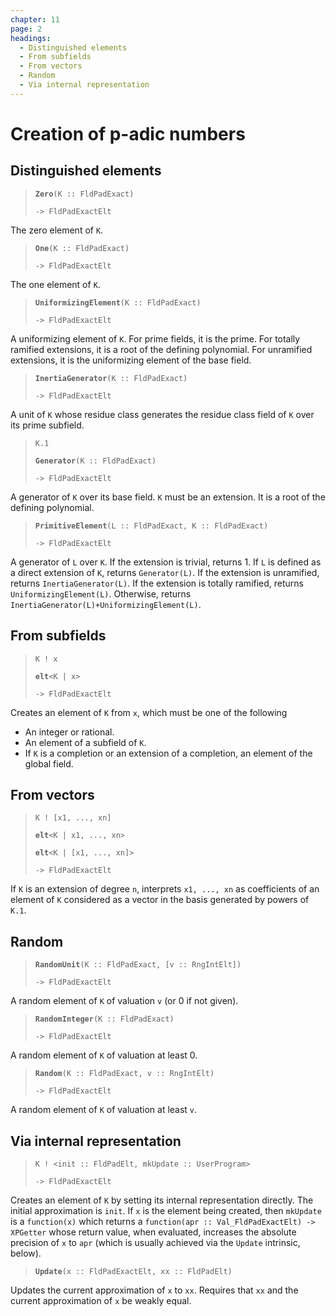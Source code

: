 ```yaml
---
chapter: 11
page: 2
headings:
  - Distinguished elements
  - From subfields
  - From vectors
  - Random
  - Via internal representation
---
```


# Creation of p-adic numbers

## Distinguished elements

> **`Zero`**`(K :: FldPadExact)`
>
> `-> FldPadExactElt`

The zero element of `K`.

> **`One`**`(K :: FldPadExact)`
>
> `-> FldPadExactElt`

The one element of `K`.

> **`UniformizingElement`**`(K :: FldPadExact)`
>
> `-> FldPadExactElt`

A uniformizing element of `K`. For prime fields, it is the prime. For totally ramified extensions, it is a root of the defining polynomial. For unramified extensions, it is the uniformizing element of the base field.

> **`InertiaGenerator`**`(K :: FldPadExact)`
>
> `-> FldPadExactElt`

A unit of `K` whose residue class generates the residue class field of `K` over its prime subfield.

> `K.1`
>
> **`Generator`**`(K :: FldPadExact)`
>
> `-> FldPadExactElt`

A generator of `K` over its base field. `K` must be an extension. It is a root of the defining polynomial.

> **`PrimitiveElement`**`(L :: FldPadExact, K :: FldPadExact)`
>
> `-> FldPadExactElt`

A generator of `L` over `K`. If the extension is trivial, returns 1. If `L` is defined as a direct extension of `K`, returns `Generator(L)`. If the extension is unramified, returns `InertiaGenerator(L)`. If the extension is totally ramified, returns `UniformizingElement(L)`. Otherwise, returns `InertiaGenerator(L)+UniformizingElement(L)`.

## From subfields

> `K ! x`
>
> **`elt`**`<K | x>`
>
> `-> FldPadExactElt`

Creates an element of `K` from `x`, which must be one of the following

  * An integer or rational.
  * An element of a subfield of `K`.
  * If `K` is a completion or an extension of a completion, an element of the global field.

## From vectors

> `K ! [x1, ..., xn]`
>
> **`elt`**`<K | x1, ..., xn>`
>
> **`elt`**`<K | [x1, ..., xn]>`
>
> `-> FldPadExactElt`

If `K` is an extension of degree `n`, interprets `x1, ..., xn` as coefficients of an element of `K` considered as a vector in the basis generated by powers of `K.1`.

## Random

> **`RandomUnit`**`(K :: FldPadExact, [v :: RngIntElt])`
>
> `-> FldPadExactElt`

A random element of `K` of valuation `v` (or 0 if not given).

> **`RandomInteger`**`(K :: FldPadExact)`
>
> `-> FldPadExactElt`

A random element of `K` of valuation at least 0.

> **`Random`**`(K :: FldPadExact, v :: RngIntElt)`
>
> `-> FldPadExactElt`

A random element of `K` of valuation at least `v`.

## Via internal representation

> `K ! <init :: FldPadElt, mkUpdate :: UserProgram>`
>
> `-> FldPadExactElt`

Creates an element of `K` by setting its internal representation directly. The initial approximation is `init`. If `x` is the element being created, then `mkUpdate` is a `function(x)` which returns a `function(apr :: Val_FldPadExactElt) -> XPGetter` whose return value, when evaluated, increases the absolute precision of `x` to `apr` (which is usually achieved via the `Update` intrinsic, below).

> **`Update`**`(x :: FldPadExactElt, xx :: FldPadElt)`

Updates the current approximation of `x` to `xx`. Requires that `xx` and the current approximation of `x` be weakly equal.